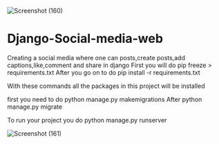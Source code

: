 ![Screenshot (160)](https://github.com/herbs61/Django-Social-media-web/assets/77298594/3d16638c-8a5c-4ccc-8efc-9db1b1103d73)
# Django-Social-media-web

Creating a social media where one can posts,create posts,add captions,like,comment and share in django
First you will do pip freeze > requirements.txt
After you go on to do pip install -r requirements.txt

With these commands all the packages in this project will be installed

first you need to do python manage.py makemigrations
After python manage.py migrate

To run your project you do python manage.py runserver

![Screenshot (161)](https://github.com/herbs61/Django-Social-media-web/assets/77298594/23c23770-3c5f-4b47-acf6-e3f79ee301d4)

